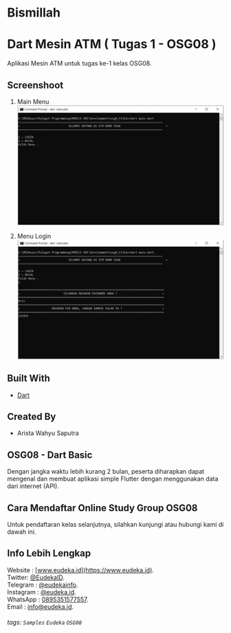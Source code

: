 # Bismillah
# Dart Mesin ATM ( Tugas 1 - OSG08 )
Aplikasi Mesin ATM untuk tugas ke-1 kelas OSG08.

## Screenshoot
1. Main Menu
![](img/1.MainMenu.png)

2. Menu Login
![](img/2.MenuLogin.png)

## Built With
- [Dart](https://dart.dev/)

## Created By
- Arista Wahyu Saputra

## OSG08 - Dart Basic
Dengan jangka waktu lebih kurang 2 bulan, peserta diharapkan dapat mengenal dan membuat aplikasi simple Flutter dengan menggunakan data dari internet (API).

## Cara Mendaftar Online Study Group OSG08
Untuk pendaftaran kelas selanjutnya, silahkan kunjungi atau hubungi kami di dawah ini.

## Info Lebih Lengkap
Website : [www.eudeka.id](https://www.eudeka.id).  
Twitter: [@EudekaID](https://twitter.com/EudekaID).  
Telegram : [@eudekainfo](https://t.me/eudekainfo).  
Instagram : [@eudeka.id](https://instagram.com/eudeka.id).  
WhatsApp : [0895351577557](https://wa.me/62895351577557).  
Email : [info@eudeka.id](mailto:info@eudeka.id).  

###### tags: `Samples` `Eudeka` `OSG08`
